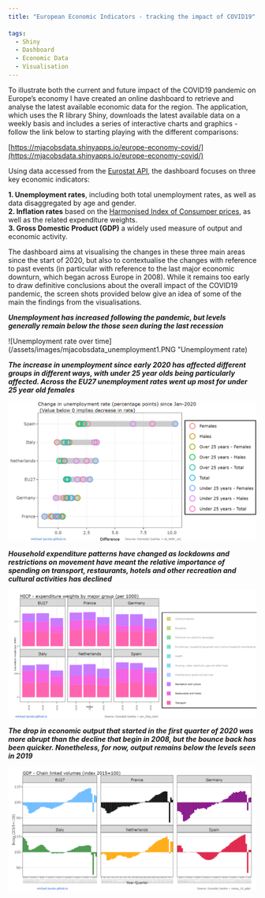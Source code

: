 ```yaml
---
title: "European Economic Indicators - tracking the impact of COVID19"

tags:
  - Shiny
  - Dashboard
  - Economic Data
  - Visualisation
---
```


To illustrate both the current and future impact of the COVID19 pandemic on Europe’s economy I have created an online dashboard to retrieve and analyse the latest available 
economic data for the region. The application, which uses the R library Shiny, downloads the latest available data on a weekly basis and includes a series of interactive charts and graphics - follow the link below to starting playing with the different comparisons:  
  
[https://mjacobsdata.shinyapps.io/europe-economy-covid/](https://mjacobsdata.shinyapps.io/europe-economy-covid/)

Using data accessed from the [Eurostat API](https://michael-jacobs.github.io/europe-economy-tracker-part1/), the dashboard focuses on three key economic indicators:

   **1. Unemployment rates**, including both total unemployment rates, as well as data disaggregated by age and gender.  
   **2. Inflation rates** based on the [Harmonised Index of Consumper prices](https://ec.europa.eu/eurostat/web/hicp), as well as the related expenditure weights.  
   **3. Gross Domestic Product (GDP)** a widely used measure of output and economic activity.       
  
The dashboard aims at visualising the changes in these three main areas since the start of 2020, but also to contextualise the changes with reference to past events (in particular with reference to the last major economic downturn, which began across Europe in 2008). While it remains too early to draw definitive conclusions about the overall impact of the COVID19 pandemic, the screen shots provided below give an idea of some of the main the findings from the visualisations.

***Unemployment has increased following the pandemic, but levels generally remain below the those seen during the last recession***  

![Unemployment rate over time](/assets/images/mjacobsdata_unemployment1.PNG "Unemployment rate)

***The increase in unemployment since early 2020 has affected different groups in different ways, with under 25 year olds being particularly affected. Across the EU27 
unemployment rates went up most for under 25 year old females***

![Unemployment rate disaggregated](/assets/images/mjacobsdata_unemployment2.PNG)

***Household expenditure patterns have changed as lockdowns and restrictions on movement have meant the relative importance of spending on transport, restaurants, hotels and other recreation 
and cultural activities has declined***   

![Expenditure weights](/assets/images/mjacobsdata_expenditure.PNG)

***The drop in economic output that started in the first quarter of 2020 was more abrupt than the decline that begin in 2008, but the bounce back has been quicker. Nonetheless, for now, output 
remains below the levels seen in 2019***

![GDP index](/assets/images/mjacobsdata_gdp.PNG)
